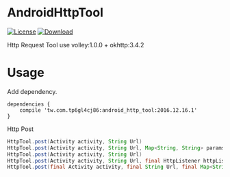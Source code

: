 AndroidHttpTool
=========================

[![License](https://img.shields.io/badge/license-Apache%202-green.svg)](https://www.apache.org/licenses/LICENSE-2.0)
[ ![Download](https://api.bintray.com/packages/tp6gl4cj86/maven/android_http_tool/images/download.svg) ](https://bintray.com/tp6gl4cj86/maven/android_http_tool/_latestVersion)

Http Request Tool use volley:1.0.0 + okhttp:3.4.2

# Usage

Add dependency.

```
dependencies {
    compile 'tw.com.tp6gl4cj86:android_http_tool:2016.12.16.1'
}
```

Http Post
```java
HttpTool.post(Activity activity, String Url)
HttpTool.post(Activity activity, String Url, Map<String, String> params)
HttpTool.post(Activity activity, String Url)
HttpTool.post(Activity activity, String Url, final HttpListener httpListener)
HttpTool.post(final Activity activity, final String Url, final Map<String, String> params, final HttpListener httpListener)
```
